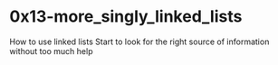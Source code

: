 # 0x13-more_singly_linked_lists

How to use linked lists
Start to look for the right source of information without too much help

